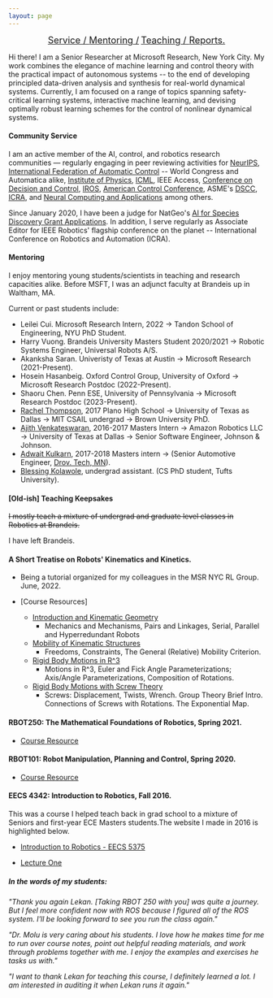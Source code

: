 ```yaml
---
layout: page
---
```



<center>
<!-- <a href="#revs"><font size="4">Introduction / </font></a> -->
<a href="#serv"><font size="4"> Service / </font></a>
<a href="#mentor"><font size="4">Mentoring /</font></a>
<a href="#teaching"><font size="4">Teaching / </font></a>
<a href="#fdbks"><font size="4">Reports. </font></a>
</center>


Hi there! I am a Senior Researcher at Microsoft Research, New York City. My work combines the elegance of machine learning and control theory with the practical impact of autonomous systems -- to the end of developing principled data-driven analysis and synthesis for real-world dynamical systems. Currently, I am focused on a range of topics spanning safety-critical learning systems, interactive machine learning, and devising optimally robust learning schemes for the control of nonlinear dynamical systems.

<a name="serv"></a>
#### **Community Service**

I am an active member of the AI, control, and robotics research communities — regularly engaging in peer reviewing activities for [NeurIPS](https://nips.cc/), [International Federation of Automatic Control](https://www.ifac-control.org/) -- World Congress and Automatica alike, [Institute of Physics](https://www.iop.org/),  [ICML](https://icml.cc/), IEEE Access, [Conference on Decision and Control](https://2021.ieeecdc.org/), [IROS](https://en.wikipedia.org/wiki/International_Conference_on_Intelligent_Robots_and_Systems), [American Control Conference](https://acc2021.a2c2.org/),  ASME's [DSCC](https://event.asme.org/DSCC),  [ICRA](https://www.ieee-ras.org/conferences-workshops/fully-sponsored/icra), and [Neural Computing and Applications](https://www.springer.com/journal/521) among others.

Since January 2020, I have been a judge for NatGeo's [AI for Species Discovery Grant Applications](https://www.nationalgeographic.org/funding-opportunities/grants/). In addition, I serve regularly as Associate Editor for IEEE Robotics' flagship conference on the planet -- International Conference on Robotics and Automation (ICRA).


<a name="mentor"></a>
#### Mentoring 

I enjoy mentoring young students/scientists in teaching and research capacities alike. Before MSFT, I was an adjunct faculty at Brandeis up in Waltham, MA.

Current or past students include:

+ Leilei Cui. Microsoft Research Intern, 2022 &rarr; Tandon School of Engineering, NYU PhD Student.
+ Harry Vuong. Brandeis University Masters Student 2020/2021 &rarr; Robotic Systems Engineer, Universal Robots A/S.
+ Akanksha Saran. Univeristy of Texas at Austin  &rarr;  Microsoft Research (2021-Present).
+ Hosein Hasanbeig. Oxford Control Group, University of Oxford &rarr; Microsoft Research Postdoc (2022-Present).
+ Shaoru Chen. Penn ESE, University of Pennsylvania &rarr; Microsoft Research Postdoc (2023-Present).
+  [Rachel Thompson](https://github.com/rsthomp), 2017 Plano High School &rarr; University of Texas as Dallas &rarr; MIT CSAIL undergrad &rarr; Brown University PhD.
+  [Ajith Venkateswaran](https://www.linkedin.com/in/ajithvenkateswaran), 2016-2017 Masters Intern &rarr; Amazon Robotics LLC &rarr; University of Texas at Dallas &rarr; Senior Software Engineer, Johnson & Johnson.
+  [Adwait Kulkarn](https://www.linkedin.com/in/adwaitkulkarni93), 2017-2018 Masters intern &rarr; (Senior Automotive Engineer, [Drov. Tech, MN](http://drovtech.com)).
+  [Blessing Kolawole](https://www.linkedin.com/in/blessingkolawole/), undergrad assistant. (CS PhD student, Tufts University).

<a name="teaching"></a>
#### [Old-ish] Teaching Keepsakes

~~I mostly teach a mixture of undergrad and graduate level classes in Robotics at Brandeis.~~

I have left Brandeis.

#### A Short Treatise on Robots' Kinematics and Kinetics.

+ Being a tutorial organized for my colleagues in the MSR NYC RL Group. June, 2022. 

+ [Course Resources]
	+ [Introduction and Kinematic Geometry](/downloads/Papers/robots_slides/intro_linkages.pdf)
		- Mechanics and Mechanisms, Pairs and Linkages, Serial, Parallel and Hyperredundant Robots
	+ [Mobility of Kinematic Structures](/downloads/Papers/robots_slides/mobility.pdf)
		- Freedoms, Constraints, The General (Relative) Mobility Criterion.
	+ [Rigid Body Motions in R^3](/downloads/Papers/robots_slides/rbm_euler.pdf)
		- Motions in R^3, Euler and Fick Angle Parameterizations; Axis/Angle Parameterizations, Composition of Rotations.
	+ [Rigid Body Motions with Screw Theory](/downloads/Papers/robots_slides/rbm_screws.pdf)
		- Screws: Displacement, Twists, Wrench. Group Theory Brief Intro. Connections of Screws with Rotations. The Exponential Map.


#### **RBOT250: The Mathematical Foundations of Robotics, Spring 2021.**

+ [Course Resource](/downloads/Papers/RBOT250.pdf)


#### **RBOT101: Robot Manipulation, Planning and Control, Spring 2020.**

+ [Course Resource](/downloads/Papers/RBOT101.pdf)

#### **EECS 4342: Introduction to Robotics, Fall 2016.**

This was a course I helped teach back in grad school to a mixture of Seniors and first-year ECE Masters students.The website I made in 2016 is highlighted below.

+ [Introduction to Robotics - EECS 5375](http://service-lab.github.io/)

+ [Lecture One](http://service-lab.github.io/Lecture-1/)


<a name="fdbks"></a>
##### **In the words of my students:**

_"Thank you again Lekan. [Taking RBOT 250 with you] was quite a journey. But I feel more confident now with ROS because I figured all of the ROS system. I'll be looking forward to see you run the class again."_

_"Dr. Molu is very caring about his students. I love how he makes time for me to run over course notes, point out helpful reading materials, and work through problems together with me. I enjoy the examples and exercises he tasks us with."_

_"I want to thank Lekan for teaching this course, I definitely learned a lot. I am interested in auditing it when Lekan runs it again."_